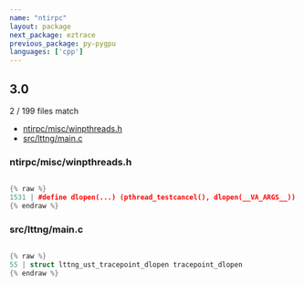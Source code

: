```yaml
---
name: "ntirpc"
layout: package
next_package: eztrace
previous_package: py-pygpu
languages: ['cpp']
---
```

## 3.0
2 / 199 files match

 - [ntirpc/misc/winpthreads.h](#ntirpcmiscwinpthreadsh)
 - [src/lttng/main.c](#srclttngmainc)

### ntirpc/misc/winpthreads.h

```cpp

{% raw %}
1531 | #define dlopen(...) (pthread_testcancel(), dlopen(__VA_ARGS__))
{% endraw %}

```
### src/lttng/main.c

```cpp

{% raw %}
55 | struct lttng_ust_tracepoint_dlopen tracepoint_dlopen
{% endraw %}

```